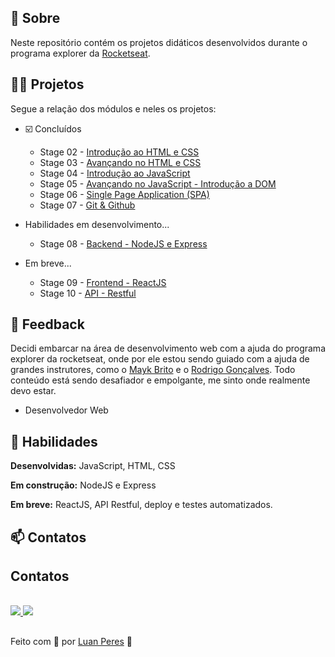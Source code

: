 ## 📌 Sobre

  Neste repositório contém os projetos didáticos desenvolvidos durante o programa explorer da [Rocketseat](https://github.com/rocketseat).

## 👩‍💻 Projetos 

Segue a relação dos módulos e neles os projetos:

- ☑️ Concluídos
  - Stage 02 - [Introdução ao HTML e CSS](https://github.com/oluanperes/explorer-rocketseat/tree/main/stage-02)
  - Stage 03 - [Avançando no HTML e CSS](https://github.com/oluanperes/explorer-rocketseat/tree/main/stage-03)
  - Stage 04 - [Introdução ao JavaScript](https://github.com/oluanperes/explorer-rocketseat/tree/main/stage-04)
  - Stage 05 - [Avançando no JavaScript - Introdução a DOM](https://github.com/oluanperes/explorer-rocketseat/tree/main/stage-05)
  - Stage 06 - [Single Page Application (SPA)](https://github.com/oluanperes/explorer-rocketseat/tree/main/stage-06)
  - Stage 07 - [Git & Github](https://github.com/oluanperes/explorer-rocketseat/tree/main/stage-07)

- Habilidades em desenvolvimento...
  - Stage 08 - [Backend - NodeJS e Express](https://github.com/oluanperes/explorer-rocketseat/tree/main/stage-08)

- Em breve...
  - Stage 09 - [Frontend - ReactJS](https://github.com/oluanperes/explorer-rocketseat/tree/main/stage-09)
  - Stage 10 - [API - Restful](https://github.com/oluanperes/explorer-rocketseat/tree/main/stage-10)

## 🤔 Feedback

  Decidi embarcar na área de desenvolvimento web com a ajuda do programa explorer da rocketseat, onde por ele estou sendo guiado com a ajuda de grandes instrutores, como o [Mayk Brito](https://github.com/maykbrito) e o [Rodrigo Gonçalves](https://github.com/rodrigorgtic). Todo conteúdo está sendo desafiador e empolgante, me sinto onde realmente devo estar.
- Desenvolvedor Web

## 🧠 Habilidades

  **Desenvolvidas:** JavaScript, HTML, CSS

  **Em construção:** NodeJS e Express

  **Em breve:** ReactJS, API Restful, deploy e testes automatizados.

## 📫 Contatos

<div>
  <h2>Contatos</h2>
  <br>
  <a href="https://www.linkedin.com/in/oluanperes/" target="_blank">
    <img src="https://img.shields.io/badge/-LinkedIn-%230077B5?style=for-the-badge&logo=linkedin&logoColor=white" target="_blank"/>
  </a>
  <a href= "mailto:oluanperes@gmail.com" target="_blank">
    <img src="https://img.shields.io/badge/-Gmail-%23333?style=for-the-badge&logo=gmail&logoColor=white" target="_blank"/>
  </a>
</div>

##
Feito com 💜 por [Luan Peres](https://github.com/oluanperes) 👋